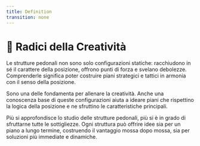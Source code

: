 ```yaml
---
title: Definition
transition: none
---
```


# 🌱 Radici della Creatività

<div class="mt-6 text-left"> 
  <p class="text-lg text-gray-500 leading-relaxed"> Le strutture pedonali non sono solo configurazioni statiche: racchiudono in sé il carattere della posizione, offrono punti di forza e svelano debolezze. Comprenderle significa poter costruire piani strategici e tattici in armonia con il senso della posizione.  
  </p> 
  <p class="text-lg text-gray-500 leading-relaxed mt-4"> Sono una delle <span v-mark.circle.orange="1"> fondamenta </span> per allenare la creatività. Anche una conoscenza base di queste configurazioni aiuta a ideare piani che rispettino la logica della posizione e ne sfruttino le caratteristiche principali.</p> 
  <p class="text-lg text-gray-500 leading-relaxed mt-4"> Più si approfondisce lo studio delle strutture pedonali, più si è in grado di sfruttarne tutte le sottigliezze. Ogni struttura può offrire idee sia per un piano a lungo termine, costruendo il vantaggio mossa dopo mossa, sia per soluzioni più immediate e dinamiche. </p>
</div> 

<Footer />